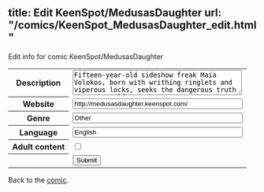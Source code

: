 title: Edit KeenSpot/MedusasDaughter
url: "/comics/KeenSpot_MedusasDaughter_edit.html"
---
Edit info for comic KeenSpot/MedusasDaughter

<form name="comic" action="http://gaepostmail.appspot.com/comic/" method="post">
<table class="comicinfo">
<tr>
<th>Description</th><td><textarea name="description" cols="40" rows="3">Fifteen-year-old sideshow freak Maia Volokos, born with writhing ringlets and viperous locks, seeks the dangerous truth about herself and the parents she never knew.</textarea></td>
</tr>
<tr>
<th>Website</th><td><input type="text" name="url" value="http://medusasdaughter.keenspot.com/" size="40"/></td>
</tr>
<tr>
<th>Genre</th><td><input type="text" name="genre" value="Other" size="40"/></td>
</tr>
<tr>
<th>Language</th><td><input type="text" name="language" value="English" size="40"/></td>
</tr>
<tr>
<th>Adult content</th><td><input type="checkbox" name="adult" value="adult" /></td>
</tr>
<tr>
<th></th><td>
<input type="hidden" name="comic" value="KeenSpot_MedusasDaughter" />
<input type="submit" name="submit" value="Submit" />
</td>
</tr>
</table>
</form>

Back to the [comic](KeenSpot_MedusasDaughter.html).
